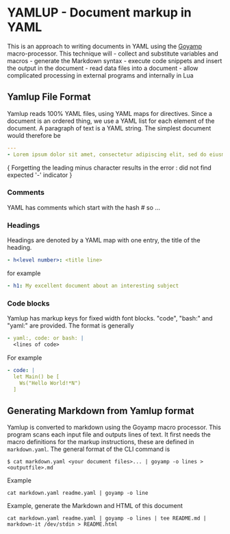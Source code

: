 # YAMLUP - Document markup in YAML
This is an approach to writing documents in YAML using the [Goyamp](https://github.com/birchb1024/goyamp) macro-processor. This technique will - collect and substitute variables and macros - generate the Markdown syntax - execute code snippets and insert the output in the document - read data files into a document - allow complicated processing in external programs and internally in Lua
## Yamlup File Format
Yamlup reads 100% YAML files, using YAML maps for directives.
Since a document is an ordered thing, we use a YAML list for each element of the document. A paragraph of text is a YAML string. The simplest document would therefore be
```YAML
---
- Lorem ipsum dolor sit amet, consectetur adipiscing elit, sed do eiusmod tempor incididunt ut labore et dolore magna aliqua. Ut enim ad minim veniam, quis nostrud exercitation ullamco laboris nisi ut aliquip ex ea commodo consequat. Duis aute irure dolor in reprehenderit in voluptate velit esse cillum dolore eu fugiat nulla pariatur. Excepteur sint occaecat cupidatat non proident, sunt in culpa qui officia deserunt mollit anim id est laborum.

```

{ Forgetting the leading minus character results in the error : did not find expected '-' indicator  }
### Comments
YAML has comments which start with the hash # so ...
### Headings
Headings are denoted by a YAML map with one entry, the title of the heading.
```YAML
- h<level number>: <title line>

```

for example
```YAML
- h1: My excellent document about an interesting subject
```

### Code blocks
Yamlup has markup keys for fixed width font blocks. "code", "bash:" and "yaml:" are provided. The format is generally
```YAML
- yaml:, code: or bash: |
  <lines of code>

```

For example
```YAML
- code: |
  let Main() be [
    Ws("Hello World!*N")
  ]

```

## Generating Markdown from Yamlup format
Yamlup is converted to markdown using the Goyamp macro processor. This program scans each input file and outputs lines of text.
It first needs the macro definitions for the markup instructions, these are defined in `markdown.yaml`. The general format of the CLI command is
```shell
$ cat markdown.yaml <your document files>... | goyamp -o lines > <outputfile>.md

```

Example
```shell
cat markdown.yaml readme.yaml | goyamp -o line

```

Example, generate the Markdown and HTML of this document
```shell
cat markdown.yaml readme.yaml | goyamp -o lines | tee README.md | markdown-it /dev/stdin > README.html

```

